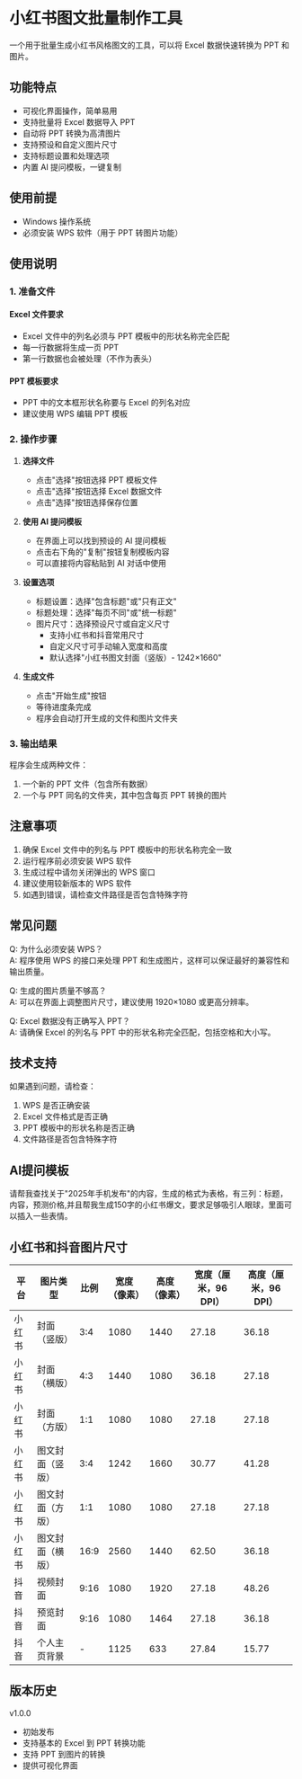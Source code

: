 # 小红书图文批量制作工具

一个用于批量生成小红书风格图文的工具，可以将 Excel 数据快速转换为 PPT 和图片。

## 功能特点

- 可视化界面操作，简单易用
- 支持批量将 Excel 数据导入 PPT
- 自动将 PPT 转换为高清图片
- 支持预设和自定义图片尺寸
- 支持标题设置和处理选项
- 内置 AI 提问模板，一键复制

## 使用前提

- Windows 操作系统
- 必须安装 WPS 软件（用于 PPT 转图片功能）

## 使用说明

### 1. 准备文件

#### Excel 文件要求
- Excel 文件中的列名必须与 PPT 模板中的形状名称完全匹配
- 每一行数据将生成一页 PPT
- 第一行数据也会被处理（不作为表头）

#### PPT 模板要求
- PPT 中的文本框形状名称要与 Excel 的列名对应
- 建议使用 WPS 编辑 PPT 模板

### 2. 操作步骤

1. **选择文件**
   - 点击"选择"按钮选择 PPT 模板文件
   - 点击"选择"按钮选择 Excel 数据文件
   - 点击"选择"按钮选择保存位置

2. **使用 AI 提问模板**
   - 在界面上可以找到预设的 AI 提问模板
   - 点击右下角的"复制"按钮复制模板内容
   - 可以直接将内容粘贴到 AI 对话中使用

3. **设置选项**
   - 标题设置：选择"包含标题"或"只有正文"
   - 标题处理：选择"每页不同"或"统一标题"
   - 图片尺寸：选择预设尺寸或自定义尺寸
     - 支持小红书和抖音常用尺寸
     - 自定义尺寸可手动输入宽度和高度
     - 默认选择"小红书图文封面（竖版）- 1242×1660"

4. **生成文件**
   - 点击"开始生成"按钮
   - 等待进度条完成
   - 程序会自动打开生成的文件和图片文件夹

### 3. 输出结果

程序会生成两种文件：
1. 一个新的 PPT 文件（包含所有数据）
2. 一个与 PPT 同名的文件夹，其中包含每页 PPT 转换的图片

## 注意事项

1. 确保 Excel 文件中的列名与 PPT 模板中的形状名称完全一致
2. 运行程序前必须安装 WPS 软件
3. 生成过程中请勿关闭弹出的 WPS 窗口
4. 建议使用较新版本的 WPS 软件
5. 如遇到错误，请检查文件路径是否包含特殊字符

## 常见问题

Q: 为什么必须安装 WPS？  
A: 程序使用 WPS 的接口来处理 PPT 和生成图片，这样可以保证最好的兼容性和输出质量。

Q: 生成的图片质量不够高？  
A: 可以在界面上调整图片尺寸，建议使用 1920×1080 或更高分辨率。

Q: Excel 数据没有正确写入 PPT？  
A: 请确保 Excel 的列名与 PPT 中的形状名称完全匹配，包括空格和大小写。

## 技术支持

如果遇到问题，请检查：
1. WPS 是否正确安装
2. Excel 文件格式是否正确
3. PPT 模板中的形状名称是否正确
4. 文件路径是否包含特殊字符

## AI提问模板
请帮我查找关于"2025年手机发布"的内容，生成的格式为表格，有三列：标题，内容，预测价格,并且帮我生成150字的小红书爆文，要求足够吸引人眼球，里面可以插入一些表情。

## 小红书和抖音图片尺寸

| 平台   | 图片类型         | 比例  | 宽度（像素） | 高度（像素） | 宽度（厘米，96 DPI） | 高度（厘米，96 DPI） |
|--------|------------------|-------|--------------|--------------|----------------------|----------------------|
| 小红书 | 封面（竖版）     | 3:4   | 1080         | 1440         | 27.18                | 36.18                |
| 小红书 | 封面（横版）     | 4:3   | 1440         | 1080         | 36.18                | 27.18                |
| 小红书 | 封面（方版）     | 1:1   | 1080         | 1080         | 27.18                | 27.18                |
| 小红书 | 图文封面（竖版） | 3:4   | 1242         | 1660         | 30.77                | 41.28                |
| 小红书 | 图文封面（方版） | 1:1   | 1080         | 1080         | 27.18                | 27.18                |
| 小红书 | 图文封面（横版） | 16:9  | 2560         | 1440         | 62.50                | 36.18                |
| 抖音   | 视频封面         | 9:16  | 1080         | 1920         | 27.18                | 48.26                |
| 抖音   | 预览封面         | 9:16  | 1080         | 1464         | 27.18                | 36.18                |
| 抖音   | 个人主页背景     | -     | 1125         | 633          | 27.84                | 15.77                |

## 版本历史

v1.0.0
- 初始发布
- 支持基本的 Excel 到 PPT 转换功能
- 支持 PPT 到图片的转换
- 提供可视化界面 